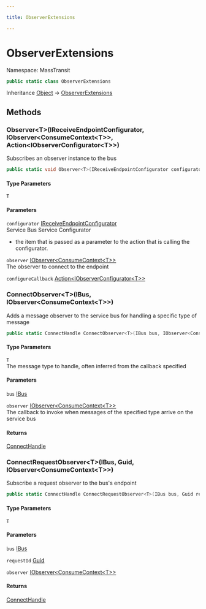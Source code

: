 ```yaml
---

title: ObserverExtensions

---
```


# ObserverExtensions

Namespace: MassTransit

```csharp
public static class ObserverExtensions
```

Inheritance [Object](https://learn.microsoft.com/en-us/dotnet/api/system.object) → [ObserverExtensions](../masstransit/observerextensions)

## Methods

### **Observer\<T\>(IReceiveEndpointConfigurator, IObserver\<ConsumeContext\<T\>\>, Action\<IObserverConfigurator\<T\>\>)**

Subscribes an observer instance to the bus

```csharp
public static void Observer<T>(IReceiveEndpointConfigurator configurator, IObserver<ConsumeContext<T>> observer, Action<IObserverConfigurator<T>> configureCallback)
```

#### Type Parameters

`T`<br/>

#### Parameters

`configurator` [IReceiveEndpointConfigurator](../../masstransit-abstractions/masstransit/ireceiveendpointconfigurator)<br/>
Service Bus Service Configurator
 - the item that is passed as a parameter to
 the action that is calling the configurator.

`observer` [IObserver\<ConsumeContext\<T\>\>](https://learn.microsoft.com/en-us/dotnet/api/system.iobserver-1)<br/>
The observer to connect to the endpoint

`configureCallback` [Action\<IObserverConfigurator\<T\>\>](https://learn.microsoft.com/en-us/dotnet/api/system.action-1)<br/>

### **ConnectObserver\<T\>(IBus, IObserver\<ConsumeContext\<T\>\>)**

Adds a message observer to the service bus for handling a specific type of message

```csharp
public static ConnectHandle ConnectObserver<T>(IBus bus, IObserver<ConsumeContext<T>> observer)
```

#### Type Parameters

`T`<br/>
The message type to handle, often inferred from the callback specified

#### Parameters

`bus` [IBus](../../masstransit-abstractions/masstransit/ibus)<br/>

`observer` [IObserver\<ConsumeContext\<T\>\>](https://learn.microsoft.com/en-us/dotnet/api/system.iobserver-1)<br/>
The callback to invoke when messages of the specified type arrive on the service bus

#### Returns

[ConnectHandle](../../masstransit-abstractions/masstransit/connecthandle)<br/>

### **ConnectRequestObserver\<T\>(IBus, Guid, IObserver\<ConsumeContext\<T\>\>)**

Subscribe a request observer to the bus's endpoint

```csharp
public static ConnectHandle ConnectRequestObserver<T>(IBus bus, Guid requestId, IObserver<ConsumeContext<T>> observer)
```

#### Type Parameters

`T`<br/>

#### Parameters

`bus` [IBus](../../masstransit-abstractions/masstransit/ibus)<br/>

`requestId` [Guid](https://learn.microsoft.com/en-us/dotnet/api/system.guid)<br/>

`observer` [IObserver\<ConsumeContext\<T\>\>](https://learn.microsoft.com/en-us/dotnet/api/system.iobserver-1)<br/>

#### Returns

[ConnectHandle](../../masstransit-abstractions/masstransit/connecthandle)<br/>
